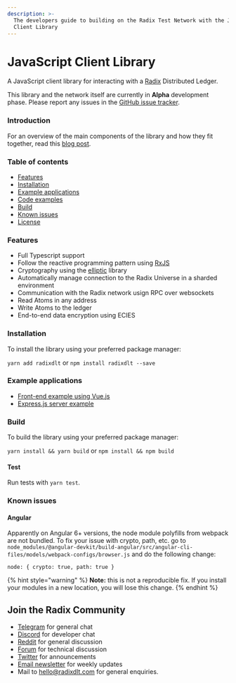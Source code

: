 ```yaml
---
description: >-
  The developers guide to building on the Radix Test Network with the JavaScript
  Client Library
---
```


# JavaScript Client Library

A JavaScript client library for interacting with a [Radix](https://www.radixdlt.com/) Distributed Ledger.

This library and the network itself are currently in **Alpha** development phase. Please report any issues in the [GitHub issue tracker](https://github.com/radixdlt/radixdlt-js/issues).

### Introduction

For an overview of the main components of the library and how they fit together, read this [blog post](https://www.radixdlt.com/post/introducing-the-radix-javascript-library).

### Table of contents

* [Features](./#features)
* [Installation](./#installation)
* [Example applications](./#example-applications)
* [Code examples](code-examples.md)
* [Build](./#build)
* [Known issues](./#known-issues)
* [License](https://github.com/radixdlt/radixdlt-js#license)

### Features

* Full Typescript support
* Follow the reactive programming pattern using [RxJS](https://rxjs-dev.firebaseapp.com/)
* Cryptography using the [elliptic](https://github.com/indutny/elliptic) library
* Automatically manage connection to the Radix Universe in a sharded environment
* Communication with the Radix network usign RPC over websockets
* Read Atoms in any address
* Write Atoms to the ledger
* End-to-end data encryption using ECIES

### Installation

To install the library using your preferred package manager:

`yarn add radixdlt` or `npm install radixdlt --save`

### Example applications

* [Front-end example using Vue.js](https://github.com/radixdlt/radixdlt-js-skeleton)
* [Express.js server example](https://github.com/radixdlt/radixdlt-js-server-example)

### Build

To build the library using your preferred package manager:

`yarn install && yarn build` or `npm install && npm build`

#### Test

Run tests with `yarn test`.

### Known issues

#### Angular

Apparently on Angular 6+ versions, the node module polyfills from webpack are not bundled. To fix your issue with crypto, path, etc. go to `node_modules/@angular-devkit/build-angular/src/angular-cli-files/models/webpack-configs/browser.js` and do the following change:

```text
node: { crypto: true, path: true }
```

{% hint style="warning" %}
**Note:** this is not a reproducible fix. If you install your modules in a new location, you will lose this change.
{% endhint %}

## Join the Radix Community

* ​[Telegram](https://t.me/radix_dlt) for general chat
* ​[Discord](https://discord.gg/7Q7HSZZ) for developer chat
* ​[Reddit](https://reddit.com/r/radix) for general discussion
* ​[Forum](https://forum.radixdlt.com/) for technical discussion
* ​[Twitter](https://twitter.com/radixdlt) for announcements
* ​[Email newsletter](https://radixdlt.typeform.com/to/nyKvMV) for weekly updates
* Mail to [hello@radixdlt.com](mailto:info@radixdlt.com) for general enquiries.

